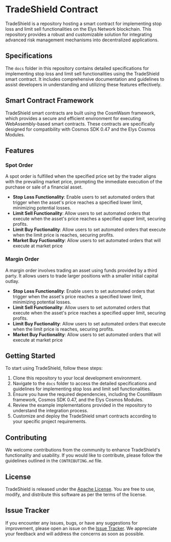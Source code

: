 # TradeShield Contract

TradeShield is a repository hosting a smart contract for implementing stop loss and limit sell functionalities on the Elys Network blockchain. This repository provides a robust and customizable solution for integrating advanced risk management mechanisms into decentralized applications.

## Specifications

The `docs` folder in this repository contains detailed specifications for implementing stop loss and limit sell functionalities using the TradeShield smart contract. It includes comprehensive documentation and guidelines to assist developers in understanding and utilizing these features effectively.

## Smart Contract Framework

TradeShield smart contracts are built using the CosmWasm framework, which provides a secure and efficient environment for executing WebAssembly-based smart contracts. These contracts are specifically designed for compatibility with Cosmos SDK 0.47 and the Elys Cosmos Modules.

## Features

### Spot Order

A spot order is fulfilled when the specified price set by the trader aligns with the prevailing market price, prompting the immediate execution of the purchase or sale of a financial asset.

- **Stop Loss Functionality**: Enable users to set automated orders that trigger when the asset's price reaches a specified lower limit, minimizing potential losses.
- **Limit Sell Functionality**: Allow users to set automated orders that execute when the asset's price reaches a specified upper limit, securing profits.
- **Limit Buy Fuctionality**: Allow users to set automated orders that execute when the limit price is reaches, securing profits.
- **Market Buy Fuctionality**: Allow users to set automated orders that will execute at market price

### Margin Order

A margin order involves trading an asset using funds provided by a third party. It allows users to trade larger positions with a smaller initial capital outlay.

- **Stop Loss Functionality**: Enable users to set automated orders that trigger when the asset's price reaches a specified lower limit, minimizing potential losses.
- **Limit Sell Functionality**: Allow users to set automated orders that execute when the asset's price reaches a specified upper limit, securing profits.
- **Limit Buy Fuctionality**: Allow users to set automated orders that execute when the limit price is reaches, securing profits.
- **Market Buy Fuctionality**: Allow users to set automated orders that will execute at market price

## Getting Started

To start using TradeShield, follow these steps:

1. Clone this repository to your local development environment.
2. Navigate to the `docs` folder to access the detailed specifications and guidelines for implementing stop loss and limit sell functionalities.
3. Ensure you have the required dependencies, including the CosmWasm framework, Cosmos SDK 0.47, and the Elys Cosmos Modules.
4. Review the example implementations provided in the repository to understand the integration process.
5. Customize and deploy the TradeShield smart contracts according to your specific project requirements.

## Contributing

We welcome contributions from the community to enhance TradeShield's functionality and usability. If you would like to contribute, please follow the guidelines outlined in the `CONTRIBUTING.md` file.

## License

TradeShield is released under the [Apache License](LICENSE). You are free to use, modify, and distribute this software as per the terms of the license.

## Issue Tracker

If you encounter any issues, bugs, or have any suggestions for improvement, please open an issue on the [Issue Tracker](https://github.com/elys-network/trade-shield-contract/issues). We appreciate your feedback and will address the concerns as soon as possible.

